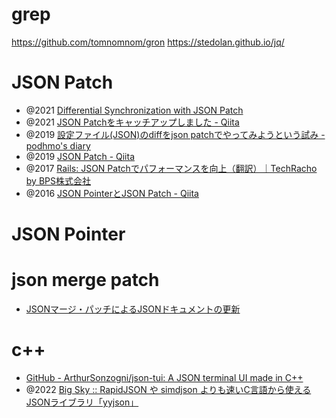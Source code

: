 # grep
https://github.com/tomnomnom/gron
https://stedolan.github.io/jq/

# JSON Patch
- @2021 [Differential Synchronization with JSON Patch](https://saswat.dev/differential-synchronization-with-json-patch/)
- @2021 [JSON Patchをキャッチアップしました - Qiita](https://qiita.com/zhang_yid/items/31358f9b2922165ce78d)
- @2019 [設定ファイル(JSON)のdiffをjson patchでやってみようという試み - podhmo's diary](https://pod.hatenablog.com/entry/2019/01/30/210209)
- @2019 [JSON Patch - Qiita](https://qiita.com/syantien/items/b3d6dfe8634713c61d33)
- @2017 [Rails: JSON Patchでパフォーマンスを向上（翻訳）｜TechRacho by BPS株式会社](https://techracho.bpsinc.jp/hachi8833/2017_12_11/49065)
- @2016 [JSON PointerとJSON Patch - Qiita](https://qiita.com/taknuki/items/76d2fda912443b6854a4)

# JSON Pointer

# json merge patch
- [JSONマージ・パッチによるJSONドキュメントの更新](https://docs.oracle.com/cd/F19136_01/adjsn/updating-json-document-json-merge-patch.html)

# c++
- [GitHub - ArthurSonzogni/json-tui: A JSON terminal UI made in C++](https://github.com/ArthurSonzogni/json-tui)
- @2022 [Big Sky :: RapidJSON や simdjson よりも速いC言語から使えるJSONライブラリ「yyjson」](https://mattn.kaoriya.net/software/lang/c/20220320234556.htm)

